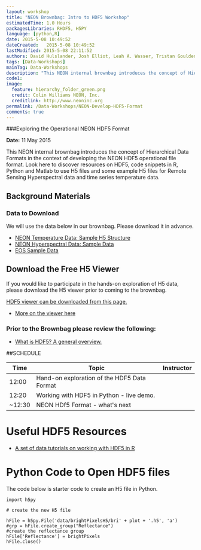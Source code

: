 ```yaml
---
layout: workshop
title: "NEON Brownbag: Intro to HDF5 Workshop"
estimatedTime: 1.0 Hours
packagesLibraries: RHDF5, H5PY
language: [python,R]
date: 2015-5-08 10:49:52
dateCreated:   2015-5-08 10:49:52
lastModified: 2015-5-08 22:11:52
authors: David Hulslander, Josh Elliot, Leah A. Wasser, Tristan Goulden 
tags: [Data-Workshops]
mainTag: Data-Workshops
description: "This NEON internal brownbag introduces the concept of Hierarchical Data Formats in the context of developing the NEON HDF5 operational file format. Look here to discover resources on HDF5, code snippets in R, Python and Matlab to use H5 files and some example H5 files for Remote Sensing Hyperspectral data and time series temperature data."
code1: 
image:
  feature: hierarchy_folder_green.png
  credit: Colin Williams NEON, Inc.
  creditlink: http://www.neoninc.org
permalink: /Data-Workshops/NEON-Develop-HDF5-Format
comments: true 
---
```


###Exploring the Operational NEON HDF5 Format

**Date:** 11 May 2015

This NEON internal brownbag introduces the concept of Hierarchical Data Formats 
in the context of developing the NEON HDF5 operational file format. Look here to 
discover resources on HDF5, code snippets in R, Python and Matlab to use H5 files 
and some example H5 files for Remote Sensing Hyperspectral data and time series 
temperature data.

<div id="objectives">

<h2>Background Materials</h2>

<h3>Data to Download</h3>
<p>We will use the data below in our brownbag. Please download it in advance.</p>

<ul>
<li><a href="##" class="btn btn-success"> NEON Temperature Data: Sample H5 
Structure</a></li>
<li><a href="##" class="btn btn-success"> NEON Hyperspectral Data: Sample Data
</a></li>
<li><a href="##" class="btn btn-success"> EOS Sample Data</a></li>

</ul>

<h2>Download the Free H5 Viewer</h2>

<p>If you would like to participate in the hands-on exploration of H5 data, 
please download the H5 viewer prior to coming to the brownbag.</p>

<a href="http://www.hdfgroup.org/products/java/release/download.html" target="_blank" class="btn btn-success"> HDF5 viewer can be downloaded from this page.</a>



<ul>
<li><a href="http://neondataskills.org/HDF5/Exploring-Data-HDFView/">More on the
 viewer here</a></li>
</ul>

<h3>Prior to the Brownbag please review the following:</h3>
<ul>
<li><a href="http://neondataskills.org/HDF5/About/">What is HDF5? A general overview.</a></li>
</ul>

</div>



##SCHEDULE


| Time        | Topic         | Instructor | 
|-------------|---------------|------------|
| 12:00     | Hand-on exploration of the HDF5 Data Format |          |
| 12:20     | Working with HDF5 in Python - live demo.      |            |
| ~12:30 | NEON HDf5 Format - what's next     |      |

 
# Useful HDF5 Resources

* [A set of data tutorials on working with HDF5 in R](http://neondataskills.org/HDF5/ "Working with HDF5 in R")


# Python Code to Open HDF5 files

The code below is starter code to create an H5 file in Python.

	import h5py

	# create the new H5 file

	hFile = h5py.File('data/brightPixelsH5/bri' + plot + '.h5', 'a') 
	#grp = hFile.create_group("Reflectance")
	#create the reflectance group
	hFile['Reflectance'] = brightPixels
	hFile.close()
